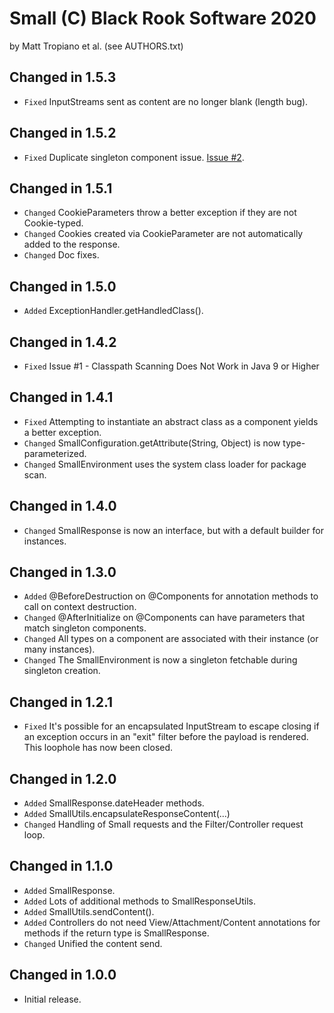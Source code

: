 Small (C) Black Rook Software 2020
==================================
by Matt Tropiano et al. (see AUTHORS.txt)


Changed in 1.5.3
----------------

- `Fixed` InputStreams sent as content are no longer blank (length bug).


Changed in 1.5.2
----------------

- `Fixed` Duplicate singleton component issue. [Issue #2](https://github.com/BlackRookSoftware/Small/issues/2).


Changed in 1.5.1
----------------

- `Changed` CookieParameters throw a better exception if they are not Cookie-typed.
- `Changed` Cookies created via CookieParameter are not automatically added to the response.
- `Changed` Doc fixes.


Changed in 1.5.0
----------------

- `Added` ExceptionHandler.getHandledClass().


Changed in 1.4.2
----------------

- `Fixed` Issue #1 - Classpath Scanning Does Not Work in Java 9 or Higher


Changed in 1.4.1
----------------

- `Fixed` Attempting to instantiate an abstract class as a component yields a better exception. 
- `Changed` SmallConfiguration.getAttribute(String, Object) is now type-parameterized.
- `Changed` SmallEnvironment uses the system class loader for package scan. 


Changed in 1.4.0
----------------

- `Changed` SmallResponse is now an interface, but with a default builder for instances.


Changed in 1.3.0
----------------

- `Added` @BeforeDestruction on @Components for annotation methods to call on context destruction.
- `Changed` @AfterInitialize on @Components can have parameters that match singleton components.
- `Changed` All types on a component are associated with their instance (or many instances).
- `Changed` The SmallEnvironment is now a singleton fetchable during singleton creation.


Changed in 1.2.1
----------------

- `Fixed` It's possible for an encapsulated InputStream to escape closing if an exception occurs
  in an "exit" filter before the payload is rendered. This loophole has now been closed.


Changed in 1.2.0
----------------

- `Added` SmallResponse.dateHeader methods.
- `Added` SmallUtils.encapsulateResponseContent(...)
- `Changed` Handling of Small requests and the Filter/Controller request loop.


Changed in 1.1.0
----------------

- `Added` SmallResponse.
- `Added` Lots of additional methods to SmallResponseUtils.
- `Added` SmallUtils.sendContent().
- `Added` Controllers do not need View/Attachment/Content annotations for methods if the return type is SmallResponse.
- `Changed` Unified the content send.


Changed in 1.0.0
----------------

- Initial release.
